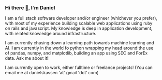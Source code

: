 ### Hi there 👋, I'm Daniel

I am a full stack software developer and/or engineer (whichever you prefer), with most of my experience building scalable web applications using ruby on rails and javascript. My knowledge is deep in application development, with related knowledge around infrastructure.

I am currently chasing down a learning path towards machine learning and AI. I am currently in the world fo python wrapping my head around the use of pandas, numpy, and matplotlib, building an app using SEC and ForEx data. Ask me about it!

I am currently open to work, either fulltime or freelance projects! (You can email me at danielskassen 'at' gmail 'dot' com)
<!--
**dkassen/dkassen** is a ✨ _special_ ✨ repository because its `README.md` (this file) appears on your GitHub profile.

Here are some ideas to get you started:

- 🔭 I’m currently working on ...
- 🌱 I’m currently learning ...
- 👯 I’m looking to collaborate on ...
- 🤔 I’m looking for help with ...
- 💬 Ask me about ...
- 📫 How to reach me: ...
- 😄 Pronouns: ...
- ⚡ Fun fact: ...
-->
